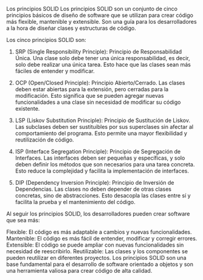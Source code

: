 Los principios SOLID
Los principios SOLID son un conjunto de cinco principios básicos de diseño de software que se utilizan para crear código más flexible, mantenible y extensible. Son una guía para los desarrolladores a la hora de diseñar clases y estructuras de código.

Los cinco principios SOLID son:

1. SRP (Single Responsibility Principle): Principio de Responsabilidad Única. Una clase solo debe tener una única responsabilidad, es decir, solo debe realizar una única tarea. Esto hace que las clases sean más fáciles de entender y modificar.

2. OCP (Open/Closed Principle): Principio Abierto/Cerrado. Las clases deben estar abiertas para la extensión, pero cerradas para la modificación. Esto significa que se pueden agregar nuevas funcionalidades a una clase sin necesidad de modificar su código existente.

3. LSP (Liskov Substitution Principle): Principio de Sustitución de Liskov. Las subclases deben ser sustituibles por sus superclases sin afectar al comportamiento del programa. Esto permite una mayor flexibilidad y reutilización de código.

4. ISP (Interface Segregation Principle): Principio de Segregación de Interfaces. Las interfaces deben ser pequeñas y específicas, y solo deben definir los métodos que son necesarios para una tarea concreta. Esto reduce la complejidad y facilita la implementación de interfaces.

5. DIP (Dependency Inversion Principle): Principio de Inversión de Dependencias. Las clases no deben depender de otras clases concretas, sino de abstracciones. Esto desacopla las clases entre sí y facilita la prueba y el mantenimiento del código.

Al seguir los principios SOLID, los desarrolladores pueden crear software que sea más:

Flexible: El código es más adaptable a cambios y nuevas funcionalidades.
Mantenible: El código es más fácil de entender, modificar y corregir errores.
Extensible: El código se puede ampliar con nuevas funcionalidades sin necesidad de reescribirlo.
Reutilizable: Las clases y los componentes se pueden reutilizar en diferentes proyectos.
Los principios SOLID son una base fundamental para el desarrollo de software orientado a objetos y son una herramienta valiosa para crear código de alta calidad.